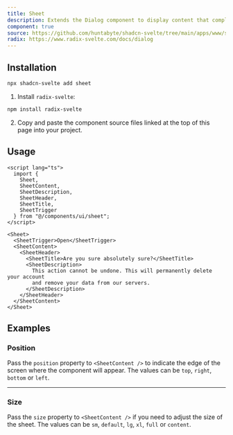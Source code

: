 ```yaml
---
title: Sheet
description: Extends the Dialog component to display content that complements the main content of the screen.
component: true
source: https://github.com/huntabyte/shadcn-svelte/tree/main/apps/www/src/lib/components/ui/sheet
radix: https://www.radix-svelte.com/docs/dialog
---
```


<script>
  import { SheetDemo, SheetPositionDemo, SheetSizeDemo, ComponentExample, ManualInstall } from '$lib/components/docs';
</script>

<ComponentExample src="src/lib/components/docs/examples/sheet/SheetDemo.svelte">

<div slot="example">
<SheetDemo />
</div>

</ComponentExample>

## Installation

```bash
npx shadcn-svelte add sheet
```

<ManualInstall>

1. Install `radix-svelte`:

```bash
npm install radix-svelte
```

2. Copy and paste the component source files linked at the top of this page into your project.

</ManualInstall>

## Usage

```svelte
<script lang="ts">
  import {
    Sheet,
    SheetContent,
    SheetDescription,
    SheetHeader,
    SheetTitle,
    SheetTrigger
  } from "@/components/ui/sheet";
</script>
```

```svelte
<Sheet>
  <SheetTrigger>Open</SheetTrigger>
  <SheetContent>
    <SheetHeader>
      <SheetTitle>Are you sure absolutely sure?</SheetTitle>
      <SheetDescription>
        This action cannot be undone. This will permanently delete your account
        and remove your data from our servers.
      </SheetDescription>
    </SheetHeader>
  </SheetContent>
</Sheet>
```

## Examples

### Position

Pass the `position` property to `<SheetContent />` to indicate the edge of the screen where the component will appear. The values can be `top`, `right`, `bottom` or `left`.

<ComponentExample src="src/lib/components/docs/examples/sheet/SheetPositionDemo.svelte">

<div slot="example">
<SheetPositionDemo />
</div>

</ComponentExample>

---

### Size

Pass the `size` property to `<SheetContent />` if you need to adjust the size of the sheet. The values can be `sm`, `default`, `lg`, `xl`, `full` or `content`.

<ComponentExample src="src/lib/components/docs/examples/sheet/SheetSizeDemo.svelte">

<div slot="example">
<SheetSizeDemo />
</div>

</ComponentExample>
